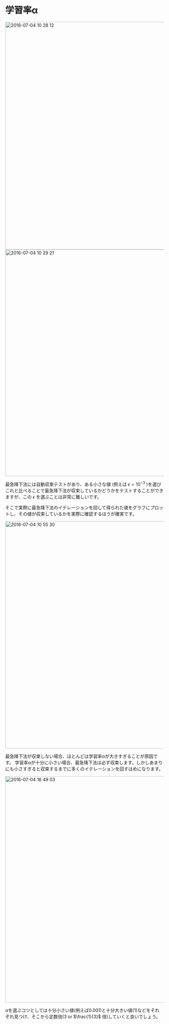 # 学習率α

<img width="723" alt="2016-07-04 10 28 12" src="https://cloud.githubusercontent.com/assets/6447085/16548823/07576f72-41d2-11e6-812d-0cdb10a8f6a7.png">

<img width="720" alt="2016-07-04 10 29 21" src="https://cloud.githubusercontent.com/assets/6447085/16548833/3200159e-41d2-11e6-9ef6-7242e890c986.png">

最急降下法には自動収束テストがあり、ある小さな値 (例えば $\epsilon = 10^{-3}$ )を選びこれと比べることで最急降下法が収束しているかどうかをテストすることができますが、この $\epsilon$ を選ぶことは非常に難しいです。

そこで実際に最急降下法のイテレーションを回して得られた値をグラフにプロットし、その値が収束しているかを実際に確認するほうが確実です。

<img width="722" alt="2016-07-04 10 55 30" src="https://cloud.githubusercontent.com/assets/6447085/16549086/e01fd850-41d5-11e6-86ae-c25f4a49946c.png">

最急降下法が収束しない場合、ほとんどは学習率αが大きすぎることが原因です。
学習率αが十分に小さい場合、最急降下法は必ず収束します。しかしあまりにも小さすぎると収束するまでに多くのイテレーションを回すはめになります。

<img width="719" alt="2016-07-04 16 49 03" src="https://cloud.githubusercontent.com/assets/6447085/16554032/40f7e038-4207-11e6-8817-a7badc26d1b6.png">

αを選ぶコツとしては十分小さい値(例えば0.001)と十分大きい値(1)などをそれぞれ見つけ、そこから定数倍(3 or $\frac{1}{3}$ 倍)していくと良いでしょう。
